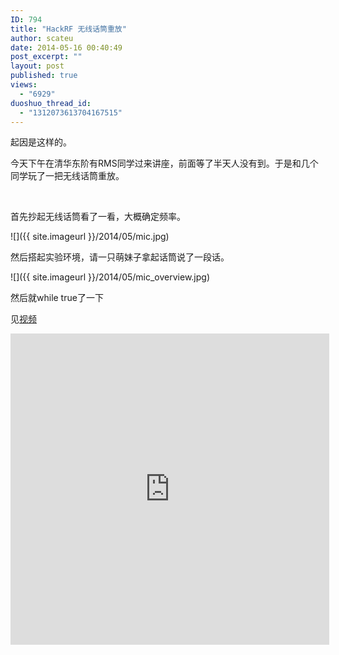 ```yaml
---
ID: 794
title: "HackRF 无线话筒重放"
author: scateu
date: 2014-05-16 00:40:49
post_excerpt: ""
layout: post
published: true
views:
  - "6929"
duoshuo_thread_id:
  - "1312073613704167515"
---
```

起因是这样的。

今天下午在清华东阶有RMS同学过来讲座，前面等了半天人没有到。于是和几个同学玩了一把无线话筒重放。

&nbsp;

首先抄起无线话筒看了一看，大概确定频率。

![]({{ site.imageurl }}/2014/05/mic.jpg)

然后搭起实验环境，请一只萌妹子拿起话筒说了一段话。

![]({{ site.imageurl }}/2014/05/mic_overview.jpg)

然后就while true了一下

见[视频](http://v.youku.com/v_show/id_XNzEyNTQ0MTg0.html)

<iframe height="498" width="510" src="http://player.youku.com/embed/XNzEyNTQ0MTg0" frameborder="0" allowfullscreen> </iframe> 
